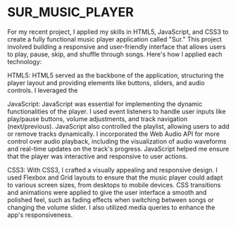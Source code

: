 # SUR_MUSIC_PLAYER
For my recent project, I applied my skills in HTML5, JavaScript, and CSS3 to create a fully functional music player application called "Sur." This project involved building a responsive and user-friendly interface that allows users to play, pause, skip, and shuffle through songs. Here's how I applied each technology:

HTML5:
HTML5 served as the backbone of the application, structuring the player layout and providing elements like buttons, sliders, and audio controls. I leveraged the <audio> element, which allowed me to embed audio files directly into the webpage. Additionally, HTML5 features like semantic elements and custom data attributes helped in organizing and managing different audio tracks for smoother integration with JavaScript.

JavaScript:
JavaScript was essential for implementing the dynamic functionalities of the player. I used event listeners to handle user inputs like play/pause buttons, volume adjustments, and track navigation (next/previous). JavaScript also controlled the playlist, allowing users to add or remove tracks dynamically. I incorporated the Web Audio API for more control over audio playback, including the visualization of audio waveforms and real-time updates on the track's progress. JavaScript helped me ensure that the player was interactive and responsive to user actions.

CSS3:
With CSS3, I crafted a visually appealing and responsive design. I used Flexbox and Grid layouts to ensure that the music player could adapt to various screen sizes, from desktops to mobile devices. CSS transitions and animations were applied to give the user interface a smooth and polished feel, such as fading effects when switching between songs or changing the volume slider. I also utilized media queries to enhance the app's responsiveness.

